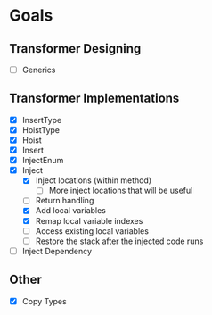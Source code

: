 # Goals

## Transformer Designing
- [ ] Generics

## Transformer Implementations
- [X] InsertType
- [X] HoistType
- [X] Hoist
- [X] Insert
- [X] InjectEnum
- [X] Inject
  - [X] Inject locations (within method)
    - [ ] More inject locations that will be useful
  - [ ] Return handling
  - [X] Add local variables
  - [X] Remap local variable indexes
  - [ ] Access existing local variables
  - [ ] Restore the stack after the injected code runs
- [ ] Inject Dependency

## Other
- [X] Copy Types
